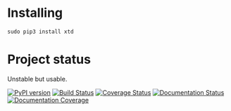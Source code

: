 # Installing

```bas
sudo pip3 install xtd
```

# Project status

Unstable but usable.

[![PyPI version](https://badge.fury.io/py/xtd.svg)](https://badge.fury.io/py/xtd)
[![Build Status](https://travis-ci.org/psycofdj/xtd.svg?branch=HEAD)](https://travis-ci.org/psycofdj/xtd)
[![Coverage Status](https://coveralls.io/repos/github/psycofdj/xtd/badge.svg?branch=HEAD)](https://coveralls.io/github/psycofdj/xtd?branch=HEAD)
[![Documentation Status](https://readthedocs.org/projects/xtd/badge/?version=HEAD)](http://readthedocs.org/docs/xtd/en/HEAD/?badge=HEAD)
[![Documentation Coverage](https://img.shields.io/badge/missing%20doc-classes:50%20members:0%20funcs:44-red.svg)](./python.txt)

